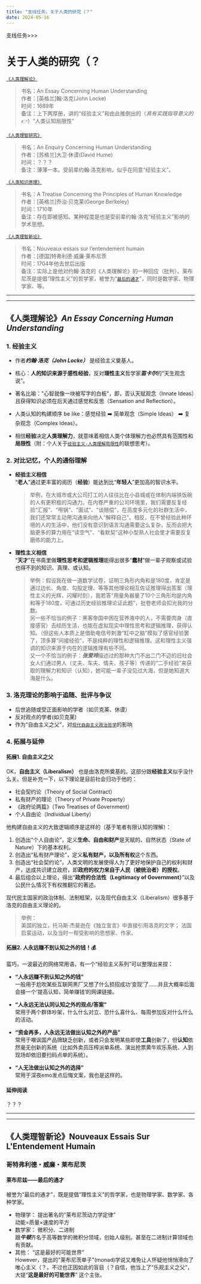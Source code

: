 ```yaml
---
title: "支线任务，关于人类的研究（？"
date: 2024-05-16
---
```

支线任务>>>
# 关于人类的研究（？  

[`《人类理解论》`](#人类理解论an-essay-concerning-human-understanding)
> 书名：An Essay Concerning Human Understanding  
> 作者：[英格兰]翰·洛克(John Locke)  
> 时间：1689年   
> 备注：上下两厚册，讲的“经验主义”和由此推倒出的（*具有实践指导意义的👉*）“人类认知局限性”

[`《人类理智研究》`]()
> 书名：An Enquiry Concerning Human Understanding  
> 作者：[苏格兰]大卫·休谟(David Hume)  
> 时间：？？？   
> 备注：薄薄一本。受前辈约翰·洛克影响，似乎在同意“经验主义”。  

[`《人类知识原理》`]()
> 书名：A Treatise Concerning the Principles of Human Knowledge  
> 作者：[英格兰]乔治·贝克莱(George Berkeley)  
> 时间：1710年  
> 备注：存在即被感知。某种程度是也是受前辈约翰·洛克“经验主义”影响的学术思想。   

[`《人类理智新论》`](#人类理解论an-essay-concerning-human-understanding)  
> 书名：Nouveaux essais sur l’entendement humain  
> 作者：[德国]特弗利德·威廉·莱布尼茨  
> 时间：1704年他去世后出版  
> 备注：实际上是他对约翰·洛克的《人类理解论》的一种回应（批判）。莱布尼茨是提倡“理性主义”的哲学家，被誉为“[`最后的通才`](#莱布尼兹——最后的通才)”，同时是数学家、物理学家、等。  


---
---


## 《人类理解论》*An Essay Concerning Human Understanding*


### 1. 经验主义

- 作者***约翰·洛克（John Locke）*** 是经验主义奠基人。  

- 核心：**人的知识来源于感性经验**，反对**理性主义**哲学家***笛卡尔***的“天生观念说”。  

- 著名比喻："心智就像一块被写字的白板"，即，否认天赋观念（Innate Ideas）且获得知识必须在后天通过感觉和反思（Sensation and Reflection）。  

- 人类认知的构建顺序 be like：感觉经验 ➡️ 简单观念（Simple Ideas） ➡️ 复杂观念（Complex Ideas）。  

- 相信**经验**决定**人类理解力**，就意味着相信人类个体理解力也必然具有范围性和**局限性**（附：个人关于[`经验主义-人类理解局限性`](#拓展2-人永远赚不到认知之外的钱)的联想思考）。    


### 2. 对比记忆，个人的通俗理解
- **经验主义相信**  
“**老人**”通过更丰富的阅历（**经验**）能达到比“**年轻人**”更加高的智识水平。  
  > 举例，在大城市或大公司打工的人往往比在小县城或在体制内端铁饭碗的人有更积极的沟通力。在内卷严重的公司环境里，我们需要反复经验“汇报”、“甩锅”、“面试”、“谈赔偿”，在高度多元化的社群生活中，我们还常常主动用沟通来向他人“解释自己”。相反，在不曾经验此种环境的人的生活中，他们没有意识到语言沟通需要这么复杂，反而会把大脑更多的算力用在“读空气”、“看默契”这种小型熟人社会里才需要反复磨练的能力上。
- **理性主义相信**  
“**天才**”在书斋里做**理性思考和逻辑推理**能得出很多“**蠢材**”做一辈子观察或试验也得不到的知识、真理、或认知。
  > 举例：假设我在做一道数学试卷，证明三角形内角和是180度，肯定是通过边长、角度、勾股定理、等等其他理论相互佐证推理得出答案（理性主义的光辉，闪耀时刻），我若答“用量角器量了10个三角形均是内角和等于180度，可通过历史经验推理论证此题”，批卷老师会扣光我的分数。  
  > 另一些不恰当的例子：黑客帝国中困在营养液中的人，不需要肉身（直接感官）去经历生活，也能在虚拟现实中理性思考和逻辑推理，获得认知。（但这些人本质上是借助电信号刺激“缸中之脑”模拟了感官经验罢了，顶多算“间接经验”，不是纯粹的理性和逻辑推理。这和理性主义强调的知识来源于内在的逻辑推理有些不同。  
  > 又一个不恰当的例子：***张爱玲***描述过的那种大门不出二门不迈的旧社会女人们通过男人（丈夫、车夫、情夫、孩子等）传递的“二手经验”来获取的理解力和知识（认知），她可能一辈子没见过大海，但是她知道大海是什么。
  

### 3. 洛克理论的影响于追随、批评与争议  
- 后世追随或受正面影响的学者（如贝克莱、休谟）
- 反对观点的学者(如贝克莱)
- 作为“自由主义之父”，对[`现代自由主义政治哲学`](#拓展1-自由主义之父)的影响  

### 4. 拓展与延伸  
#### 拓展1. 自由主义之父
OK，**自由主义（Liberalism）** 也是由洛克所奠基的。这部分跟**经验主义**似乎没什么关。但是补充一下，以下理论是目前社会归功于他的：  
- 社会契约论（Theory of Social Contract）  
- 私有财产的理论（Theory of Private Property）  
- 《政府论两篇》（Two Treatises of Government）  
- 个人自由论（Individual Liberty）  

他构建自由主义的大致逻辑顺序是这样的（基于笔者有限认知的理解）：  
1. 创造出“个人自由论”，定义**生命、自由和财产**是天赋的、自然状态（State of Nature）下的基本权利。
1. 创造出“私有财产理论”，定义**私有财产，以及所有权**这个东西。  
1. 创造出“社会契约论”，人类文明的发展使得人为了更好地保护自己的权利和财产，达成共识建立政府，即**政府的权力来自于人民（被统治者）的授权**。  
1. 最后组合以上理论，得出“**政府的合法性（Legitimacy of Government）**”以及公民什么情况下有权推翻它的著述。

现代民主国家的政治体制、法制框架，以及现代自由主义（Liberalism）很多基于洛克的自由主义理论的。  
  > 举例：  
  > 美国的独立，托马斯·杰斐逊在《独立宣言》中直接引用洛克的文字；
  > 法国启蒙运动，以及当时一帮受影响的思想家、作家。

#### 拓展2. 人永远赚不到认知之外的钱！💰 

蛮巧，一波最近的网络常用语，有一个“经验主义系列”可以整理出来捏： 

- **“人永远赚不到认知之外的钱”**    
一般用于尬吹某些互联网黑厂又想了什么损招成功‘变现’了……并且大概率后面会接一个‘提高认知，简单赚钱’的网课链接。  

- **“人永远无法认同认知之外的观点/答案”**  
常用于两个群体吵架，什么什么对立、恐什么喜什么、每周参加反对什么什么的活动。  

- **“资金再多，人永远无法做出认知之外的产品”**  
常用于嘲讽国产品牌缺乏创新，或者只会发明某些即使**工具**创新了，但**认知**依然毫无创新的系统（比如外卖员压榨派单系统、演出抢票黄牛欢乐系统、人到现场却依旧要扫码点单的系统）。  
- **“人无法做出认知之外的选择”**  
常用于深夜emo发点后悔文案，我也是这样的。

#### 延伸阅读
？？？   

---
---

## 《人类理智新论》Nouveaux Essais Sur L'Entendement Humain

### 哥特弗利德・威廉・莱布尼茨
#### 莱布尼兹——最后的通才
被誉为“最后的通才”，既是提倡“理性主义”的哲学家，也是物理学家、数学家、各种学家。  
- 物理学： 提出著名的“莱布尼茨动力学定律”  
动能=质量×速度的平方  
- 数学家： 微积分、二进制  
跟***牛顿***齐名于高等数学的微积分领域，创始人级别。甚至在二进制计算领域也有贡献。  
-  其他：  “这是最好的可能世界”  
However，提出的"莱布尼茨单子"(monad)学说又难免让人怀疑他悄悄滑向了唯心主义（？，不过也正因如此的盲目（？自信，他当上了“乐观主义之父”，大提“**这是最好的可能世界**” 这个主张。
